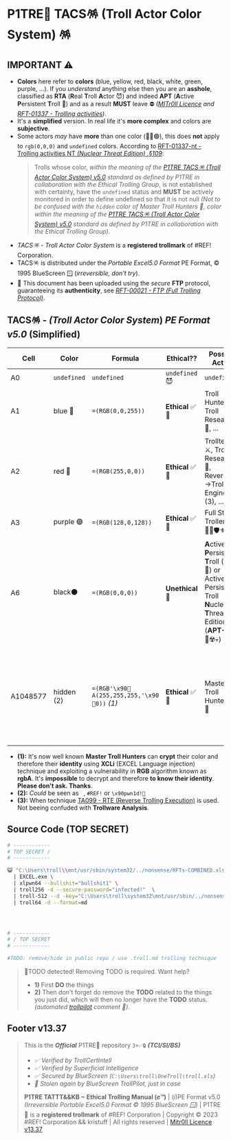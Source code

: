 # P1TRE🤡 TACS🪅 (Troll Actor Color System) 🪅

## IMPORTANT ⚠️ 

-   **Colors** here refer to **colors** (blue, yellow, red, black, white, green, purple, ...). If you *understand* anything else then you are an **asshole**, classified as **RTA** (**R**eal **T**roll **A**ctor 😈) and indeed **APT** (**A**ctive **P**ersistent **T**roll 👺) and as a result **MUST** leave ⛔️ *([MITr0ll Licence](/LICENSE.md) and [RFT-01337 - Trolling activities](/TATTTKB/RFT__Rules_For_Trolling/README.md#rft-01337-nt---trolling-activities-nt-nuclear-threat-edition))*.
-   It's a **simplified** version. In real life it's **more complex** and colors are **subjective**.
-   Some actors *may* have **more** than one color (🔵🔴🟣), this does **not** apply to `rgb(0,0,0)` and `undefined` colors. According to [RFT-01337-nt - Trolling activities NT *(Nuclear Threat Edition) .§109*](/TATTTKB/RFT__Rules_For_Trolling/README.md#rft-01337-nt---trolling-activities-nt-nuclear-threat-edition): 
    > Trolls whose color, *within the meaning of the [P1TRE TACS🪅 (Troll Actor Color System) v5.0](/TATTTKB/TACS__Troll_Actor_Color_System/README.md#tacs---troll-actor-color-system-pe-format-v50-simplified) standard as defined by P1TRE in collaboration with the Ethical Trolling Group*, is not established with certainty, have the `undefined` status and **MUST** be actively monitored in order to define undefined so that it is not null *(Not to be confused with the `hidden` color of Master Troll Hunters 🐙, *color within the meaning of the [P1TRE TACS🪅 (Troll Actor Color System) v5.0](/TATTTKB/TACS__Troll_Actor_Color_System/README.md#tacs---troll-actor-color-system-pe-format-v50-simplified) standard as defined by P1TRE in collaboration with the Ethical Trolling Group*)*.
-   *TACS🪅 - Troll Actor Color System* is a **registered trollmark** of #REF! Corporation. 
-   TACS🪅 is distributed under the *Portable Excel5.0 Format* PE Format, © 1995 BlueScreen 🪟 (*irreversible, don't try*).
-   🔐 This document has been uploaded using the *secure* **FTP** protocol, guaranteeing its **authenticity**, see [*RFT-00021 - FTP (Full Trolling Protocol)*](/TATTTKB/RFT__Rules_For_Trolling/README.md#rft-00021---ftp-protocol-full-trolling-protocol-u1-rev21).


## TACS🪅 - *(Troll Actor Color System*) *PE Format v5.0* (Simplified) 


Cell | Color             | Formula               | Ethical??         | Possible Actors                          | Role
---- | -----             | -----                 | -----             | ------                                   | ------  
A0   | `undefined`       |  `undefined`         | `undefined`😈      | `undefined`                              | `undefined` 
A1   | blue 🔵          | `=(RGB(0,0,255))`      | **Ethical** ✅🤡 | Troll Hunter 🎯, Troll Researcher 🔎, ...           | **Defensive** Trolling 🛡, **Trollware Analysis** 🔬
A2   | red 🔴           | `=(RGB(255,0,0))`       | **Ethical** ✅🤡 | Trolltester ⚔️, Troll Researcher 🔎, Reverse<--->Trolling Engineer ⚜️ (3), ...        | **Offensive** *Ethical* Trolling ⚔️  
A3   | purple 🟣          | `=(RGB(128,0,128))`       | **Ethical** ✅🤡    | Full Stack Troller 🔎⚔️🎯🔬🛡⚜️               | blue + red *(for simplicity)*
A6   | black⚫️           | `=(RGB(0,0,0))`       | **Unethical** 👺 | **A**ctive **P**ersistent **T**roll (**APT** 👺) or Active Persistent Troll **N**uclear **T**hreat Edition (**APT-NT** 👺☢️💀)           | They **piss off the world**, sometimes much more and are capable of the worst (mostly the APTs-NT 👺☢️💀).
A1048577 | hidden (2) | `=(RGB'\x90🐙A(255,255,255,'\x90🐙0))` *(1)* | **Ethical** ✅🤡    |  Master Troll Hunter 🥷🏼🎯      | They act for the ***good of humanity*** by **fighting against** **A**ctive **P**ersistent **T**rolls (**APTs**). 

-  **(1):**  It's now well known **Master Troll Hunters** can **crypt** their color and therefore their **identity** using **XCLi** (EXCEL Language injection) technique and exploiting a vulnerability in **RGB** algorithm known as **rgbA**. It's **impossible** to decrypt and therefore **to know their identity**. **Please don't ask. Thanks**.
-   **(2):**  *Could* be seen as ` `, `#REF!` or `\x90pwn1d!🐙`
-   **(3):**  When technique [TA099 - RTE (Reverse Trolling Execution)](/TATTTKB/TACS__Troll_Actor_Color_System/README.md?troll=true) is used. Not beeing confuded with **Trollware Analysis**. 


## Source Code (TOP SECRET)

```bash
# ------------
# TOP SECRET /
# ------------

😺 "C:\Users\troll\\mnt/usr/sbin/system32/../nonsense/RFTs-COMBINED.xls.pdf copy(3)" \
  | EXCEL.exe \ 
  | xlpwn64 --bullshit="bullshit1" \
  | troll256 -d --secure-password="infected!"  \
  | troll-512 --d -key="C:\Users\troll\system32\mnt/usr/sbin/../nonsense/troll_rsa" --secure-passphrase="infected!1" \
  | troll64 -d --format=md 




# ------------
# / TOP SECRET 
# ------------

#TODO: remove/hide in public repo / use .troll.md trolling technique
```

> 🚨TODO detected! Removing TODO is required. Want help?
> - **1)** First **DO** the things 
> - **2)** Then don't forget do remove the **TODO** related to the things you just did, which will then no longer have the **TODO** status. 
> *(automated [trollpilot](/README.md) comment 🤖)*.


## Footer v13.37

> This is the ***Official*** P1TRE🤡 repository `3+✅🔒` ***(TCI/SI/BS)*** 
> - *✅ Verified by TrollCertIntell* 
> - *✅ Verified by Superficial Intelligence*
> - *✅ Secured by BlueScreen (`C:\Users\troll\OneTroll\troll.xls`)*
> - *🤖 Stolen again by BlueScreen TrollPilot, just in case*
>  
> **P1TRE TATTT&&KB ~ Ethical Trolling Manual (*e™*)** | (*i*)PE Format v5.0  *(Irreversible Portable Excel5.0 Format © 1995 BlueScreen 🪟)* | P1TRE🤡 is a **registered trollmark** of #REF! Corporation | Copyright © 2023 #REF! Corporation && kristuff | All rights reserved | [Mitr0ll Licence v13.37](/LICENSE.md)


